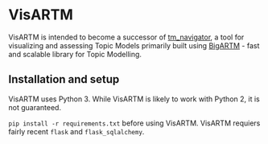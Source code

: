 # VisARTM

VisARTM is intended to become a successor of
[tm_navigator](https://github.com/omtcyf0/tm_navigator), a tool for visualizing
and assessing Topic Models primarily built using
[BigARTM](https://github.com/bigartm/bigartm) - fast and scalable library
for Topic Modelling.


## Installation and setup

VisARTM uses Python 3. While VisARTM is likely to work with Python 2, it is not
guaranteed.

`pip install -r requirements.txt` before using VisARTM. VisARTM requiers fairly
recent `flask` and `flask_sqlalchemy`.
